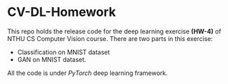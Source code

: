 # CV-DL-Homework

This repo holds the release code for the deep learning exercise **(HW-4)** of NTHU CS Computer Vision course.
There are two parts in this exercise:
- Classification on MNIST dataset
- GAN on MNIST dataset.

All the code is under *PyTorch* deep learning framework.
